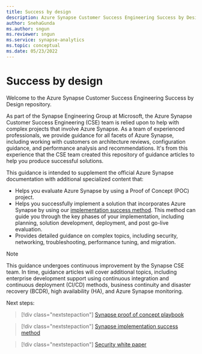 ```yaml
---
title: Success by design
description: Azure Synapse Customer Success Engineering Success by Design repository.
author: SnehaGunda
ms.author: sngun
ms.reviewer: sngun
ms.service: synapse-analytics
ms.topic: conceptual
ms.date: 05/23/2022
---
```


# Success by design

Welcome to the Azure Synapse Customer Success Engineering Success by Design repository.

As part of the Synapse Engineering Group at Microsoft, the Azure Synapse Customer Success Engineering (CSE) team is relied upon to help with complex projects that involve Azure Synapse. As a team of experienced professionals, we provide guidance for all facets of Azure Synapse, including working with customers on architecture reviews, configuration guidance, and performance analysis and recommendations. It's from this experience that the CSE team created this repository of guidance articles to help you produce successful solutions.

This guidance is intended to supplement the official Azure Synapse documentation with additional specialized content that:

- Helps you evaluate Azure Synapse by using a Proof of Concept (POC) project.
- Helps you successfully implement a solution that incorporates Azure Synapse by using our [implementation success method](implementation-success-overview.md). This method can guide you through the key phases of your implementation, including planning, solution development, deployment, and post go-live evaluation.
- Provides detailed guidance on complex topics, including security, networking, troubleshooting, performance tuning, and migration.

> [!NOTE]
> This guidance undergoes continuous improvement by the Synapse CSE team. In time, guidance articles will cover additional topics, including enterprise development support using continuous integration and continuous deployment (CI/CD) methods, business continuity and disaster recovery (BCDR), high availability (HA), and Azure Synapse monitoring.

Next steps:

> [!div class="nextstepaction"]
> [Synapse proof of concept playbook](proof-of-concept-playbook-overview.md)

> [!div class="nextstepaction"]
> [Synapse implementation success method](implementation-success-overview.md)

> [!div class="nextstepaction"]
> [Security white paper](security-white-paper-introduction.md)
